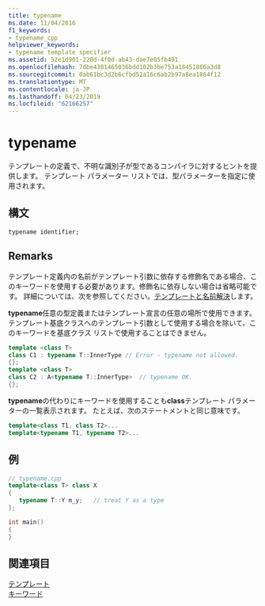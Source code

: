 ```yaml
---
title: typename
ms.date: 11/04/2016
f1_keywords:
- typename_cpp
helpviewer_keywords:
- typename template specifier
ms.assetid: 52e1d901-220d-4f0d-ab43-dae7e05fb491
ms.openlocfilehash: 7dbe4381465036bdd102b3be753a18451886a3d8
ms.sourcegitcommit: 0ab61bc3d2b6cfbd52a16c6ab2b97a8ea1864f12
ms.translationtype: MT
ms.contentlocale: ja-JP
ms.lasthandoff: 04/23/2019
ms.locfileid: "62166257"
---
```

# <a name="typename"></a>typename

テンプレートの定義で、不明な識別子が型であるコンパイラに対するヒントを提供します。 テンプレート パラメーター リストでは、型パラメーターを指定に使用されます。

## <a name="syntax"></a>構文

```
typename identifier;
```

## <a name="remarks"></a>Remarks

テンプレート定義内の名前がテンプレート引数に依存する修飾名である場合、このキーワードを使用する必要があります。修飾名に依存しない場合は省略可能です。 詳細については、次を参照してください。[テンプレートと名前解決](../cpp/templates-and-name-resolution.md)します。

**typename**任意の型定義またはテンプレート宣言の任意の場所で使用できます。 テンプレート基底クラスへのテンプレート引数として使用する場合を除いて、このキーワードを基底クラス リストで使用することはできません。

```cpp
template <class T>
class C1 : typename T::InnerType // Error - typename not allowed.
{};
template <class T>
class C2 : A<typename T::InnerType>  // typename OK.
{};
```

**typename**の代わりにキーワードを使用することも**class**テンプレート パラメーターの一覧表示されます。 たとえば、次のステートメントと同じ意味です。

```cpp
template<class T1, class T2>...
template<typename T1, typename T2>...
```

## <a name="example"></a>例

```cpp
// typename.cpp
template<class T> class X
{
   typename T::Y m_y;   // treat Y as a type
};

int main()
{
}
```

## <a name="see-also"></a>関連項目

[テンプレート](../cpp/templates-cpp.md)<br/>
[キーワード](../cpp/keywords-cpp.md)